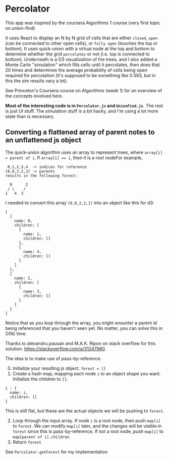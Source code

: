 # Percolator

This app was inspired by the coursera Algorithms 1 course (very first topic on union-find)

It uses React to display an N by N grid of cells that are either `closed`, `open` (can be connected to other open cells), or `fully open` (touches the top or bottom). It uses quick-union with a virtual node at the top and bottom to determine whether the grid `percolates` or not (i.e. top is connected to bottom). Underneath is a D3 visualization of the trees, and I also added a Monte Carlo "simulation" which fills cells until it percolates, then does that 20 times and determines the average probability of cells being open required for percolation (it's supposed to be something like 0.593, but in this the sim results vary a lot).

See Princeton's Coursera course on Algorithms (week 1) for an overview of the concepts involved here.

**Most of the interesting code is in `Percolator.js` and `UnionFind.js`**. The rest is just UI stuff. The simulation stuff is a bit hacky, and I'm using a lot more state than is necessary.

## Converting a flattened array of parent notes to an unflattened js object

The quick-union algorithm uses an array to represent trees, where `array[i] = parent of i`. If `array[i] == i`, then it is a root nodeFor example,

```
 0,1,2,3,4  -> indices for reference
[0,0,2,2,1] -> parents
results in the following forest:

  0      2
 / \    /
1   4  3
```

I needed to convert this array `[0,0,2,2,1]` into an object like this for d3:

```
[
  {
    name: 0,
    children: [
      {
        name: 1,
        children: []
      },
      {
        name: 4,
        children: []
      }
    ]
  },
  {
    name: 2,
    children: [
      {
        name: 3,
        children: []
      }
    ]
  }
]

```

Notice that as you loop through the array, you might enounter a parent id being referenced that you haven't seen yet. No matter, you can solve this in O(N) time.

Thanks to alexandru.pausan and M.A.K. Ripon on stack overflow for this solution.
https://stackoverflow.com/a/31247960.

The idea is to make use of pass-by-reference.

0. Initialize your resulting js object.
   `forest = []`
1. Create a hash map, mapping each node `i` to an object shape you want. Initialize the children to `[]`.

```
i : {
  name: i,
  children: []
}
```

This is still flat, but these are the actual objects we will be pushing to `forest`.

2. Loop through the input array. If node `i` is a root node, then push `map[i]` to `forest`. We can modify `map[i]` later, and the changes will be visible in `forest` since this is pass-by-reference. If not a root node, push `map[i]` to `map[parent of i].children`.
3. Return `forest`

See `Percolator.getForest` for my implementation
